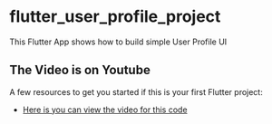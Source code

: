 # flutter_user_profile_project

This Flutter App shows how to build simple User Profile UI

## The Video is on Youtube



A few resources to get you started if this is your first Flutter project:

- [Here is you can view the video for this code](https://www.youtube.com/watch?v=j4ArJ2LwZBg)

